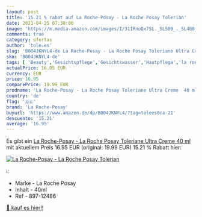 ```yaml
---
layout: post
title: '15.21 % rabat auf La Roche-Posay - La Roche Posay Tolerian'
date: 2021-04-25 07:38:00
image: 'https://m.media-amazon.com/images/I/31IRnoQx7SL._SL500_._SL400_.jpg'
comments: true
category: ofertas
author: 'tole.es'
slug: 'B004JKNYL4-de La Roche-Posay - La Roche Posay Toleriane Ultra Creme 40 ml'
sku: 'B004JKNYL4-de'
tags: [ 'Beauty','Gesichtspflege','Gesichtswasser','Hautpflege','la roche-posay', ]
actualPrice: 16.95 EUR
currency: EUR
price: 16.95
comparePrice: 19.99 EUR
prodname: 'La Roche-Posay - La Roche Posay Toleriane Ultra Creme  40 ml'
country: 'de'
flag: '🇩🇪'
brand: 'La Roche-Posay'
buyurl: 'https://www.amazon.de/dp/B004JKNYL4/?tag=tolees0ca-21'
descuento: '15.21'
average: '16.95'
---
```


Es gibt ein [La Roche-Posay - La Roche Posay Toleriane Ultra Creme  40 ml](https://www.amazon.de/dp/B004JKNYL4/?tag=tolees0ca-21) mit aktuellem Preis 16.95 EUR (original: 19.99 EUR) 15.21 % Rabatt hier:

[![La Roche-Posay - La Roche Posay Tolerian](https://m.media-amazon.com/images/I/31IRnoQx7SL._SL500_._SL400_.jpg)](https://www.amazon.de/dp/B004JKNYL4/?tag=tolees0ca-21)

ℹ️:

- Marke - La Roche Posay
- Inhalt - 40ml
- Ref - 897-12486

[🛒 kauf es hier!!](https://www.amazon.de/dp/B004JKNYL4/?tag=tolees0ca-21)
